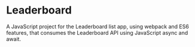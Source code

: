 # Leaderboard
A JavaScript project for the Leaderboard list app, using webpack and ES6 features, that consumes the Leaderboard API using JavaScript async and await.
